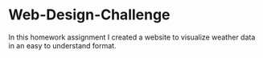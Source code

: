 # Web-Design-Challenge

In this homework assignment I created a website to visualize weather data in an easy to understand format.